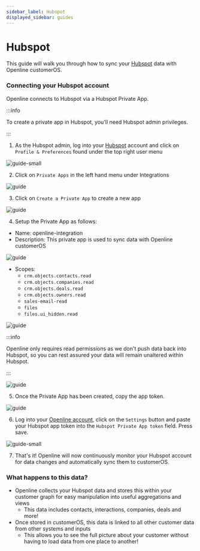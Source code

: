 ```yaml
---
sidebar_label: Hubspot
displayed_sidebar: guides
---
```


# Hubspot

This guide will walk you through how to sync your [Hubspot][hubspot] data with Openline customerOS. 

### Connecting your Hubspot account

Openline connects to Hubspot via a Hubspot Private App.  

:::info 

To create a private app in Hubspot, you'll need Hubspot admin privileges. 

:::

1.  As the Hubspot admin, log into your [Hubspot][login] account and click on `Profile & Preferences` found under the top right user menu

![guide-small](@site/static/img/guides/hubspot/hubspot-account.png)

2. Click on `Private Apps` in the left hand menu under Integrations

![guide](@site/static/img/guides/hubspot/hubspot-preferences.png)

3. Click on `Create a Private App` to create a new app

![guide](@site/static/img/guides/hubspot/hubspot-private-apps.png)

4. Setup the Private App as follows:

- Name: openline-integration
- Description:  This private app is used to sync data with Openline customerOS

![guide](@site/static/img/guides/hubspot/hubspot-basic-info.png)

- Scopes:
  - `crm.objects.contacts.read`
  - `crm.objects.companies.read`
  - `crm.objects.deals.read`
  - `crm.objects.owners.read`
  - `sales-email-read`
  - `files`
  - `files.ui_hidden.read`

![guide](@site/static/img/guides/hubspot/hubspot-scopes.png)

:::info

Openline only requires read permissions as we don't push data back into Hubspot, so you can rest assured your data will remain unaltered within Hubspot.

:::

![guide](@site/static/img/guides/hubspot/hubspot-approval.png)

5. Once the Private App has been created, copy the app token.

![guide](@site/static/img/guides/hubspot/hubspot-key.png)

6. Log into your [Openline account][openline], click on the `Settings` button and paste your Hubspot app token into the `Hubspot Private App token` field.  Press save.

![guide-small](@site/static/img/guides/hubspot/openline-settings.png)

7. That's it!  Openline will now continuously monitor your Hubspot account for data changes and automatically sync them to customerOS.

<!--- TODO: update with sync details ---->

### What happens to this data?

- Openline collects your Hubspot data and stores this within your customer graph for easy manipulation into useful aggregations and views
  - This data includes contacts, interactions, companies, deals and more!
- Once stored in customerOS, this data is linked to all other customer data from other systems and inputs
  - This allows you to see the full picture about your customer without having to load data from one place to another!

<!--- References ---->

[hubspot]: https://www.hubspot.com/
[login]: https://app.hubspot.com/login
[openline]: https://app.customeros.ai/
